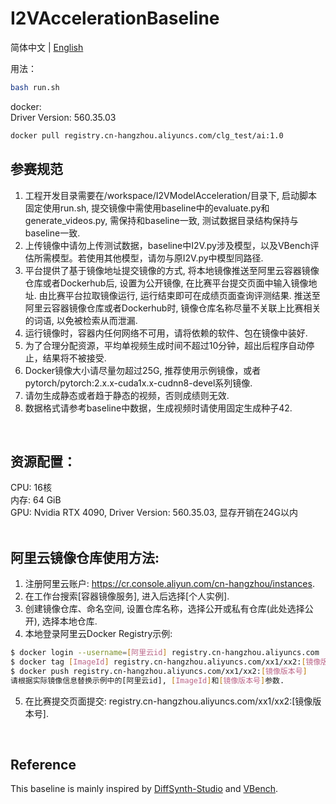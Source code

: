 # I2VAccelerationBaseline

简体中文 | [English](README_en.md)

用法：
```bash
bash run.sh
```

docker: <br/>
Driver Version: 560.35.03<br/>
```bash
docker pull registry.cn-hangzhou.aliyuncs.com/clg_test/ai:1.0
```

## 参赛规范 <br/>
1) 工程开发目录需要在/workspace/I2VModelAcceleration/目录下, 启动脚本固定使用run.sh, 提交镜像中需使用baseline中的evaluate.py和generate_videos.py, 需保持和baseline一致, 测试数据目录结构保持与baseline一致. <br/>
2) 上传镜像中请勿上传测试数据，baseline中I2V.py涉及模型，以及VBench评估所需模型。若使用其他模型，请勿与原I2V.py中模型同路径.<br/>
3) 平台提供了基于镜像地址提交镜像的方式, 将本地镜像推送至阿里云容器镜像仓库或者Dockerhub后, 设置为公开镜像, 在比赛平台提交页面中输入镜像地址. 由比赛平台拉取镜像运行, 运行结束即可在成绩页面查询评测结果. 推送至阿里云容器镜像仓库或者Dockerhub时, 镜像仓库名称尽量不关联上比赛相关的词语, 以免被检索从而泄漏.<br/>
4) 运行镜像时，容器内任何网络不可用，请将依赖的软件、包在镜像中装好. <br/>
5) 为了合理分配资源，平均单视频生成时间不超过10分钟，超出后程序自动停止，结果将不被接受.<br/>
6) Docker镜像大小请尽量勿超过25G, 推荐使用示例镜像，或者pytorch/pytorch:2.x.x-cuda1x.x-cudnn8-devel系列镜像.<br/>
7) 请勿生成静态或者趋于静态的视频，否则成绩则无效.<br/>
8) 数据格式请参考baseline中数据，生成视频时请使用固定生成种子42.<br/>
<br/>

## 资源配置：<br/>
CPU: 16核 <br/>
内存: 64 GiB <br/>
GPU: Nvidia RTX 4090, Driver Version: 560.35.03, 显存开销在24G以内 <br/>
<br/>

## 阿里云镜像仓库使用方法:<br/>
1) 注册阿里云账户: https://cr.console.aliyun.com/cn-hangzhou/instances. <br/>
2) 在工作台搜索[容器镜像服务], 进入后选择[个人实例]. <br/>
3) 创建镜像仓库、命名空间, 设置仓库名称，选择公开或私有仓库(此处选择公开),  选择本地仓库. <br/>
4) 本地登录阿里云Docker Registry示例: <br/>
```bash
$ docker login --username=[阿里云id] registry.cn-hangzhou.aliyuncs.com
$ docker tag [ImageId] registry.cn-hangzhou.aliyuncs.com/xx1/xx2:[镜像版本号]
$ docker push registry.cn-hangzhou.aliyuncs.com/xx1/xx2:[镜像版本号]
请根据实际镜像信息替换示例中的[阿里云id], [ImageId]和[镜像版本号]参数.
```
5) 在比赛提交页面提交: registry.cn-hangzhou.aliyuncs.com/xx1/xx2:[镜像版本号].
<br/>

## Reference <br/>
This baseline is mainly inspired by [DiffSynth-Studio](https://github.com/modelscope/DiffSynth-Studio/tree/main/examples/wanvideo) and [VBench](https://github.com/Vchitect/VBench/tree/master/vbench2_beta_i2v).
<br/>